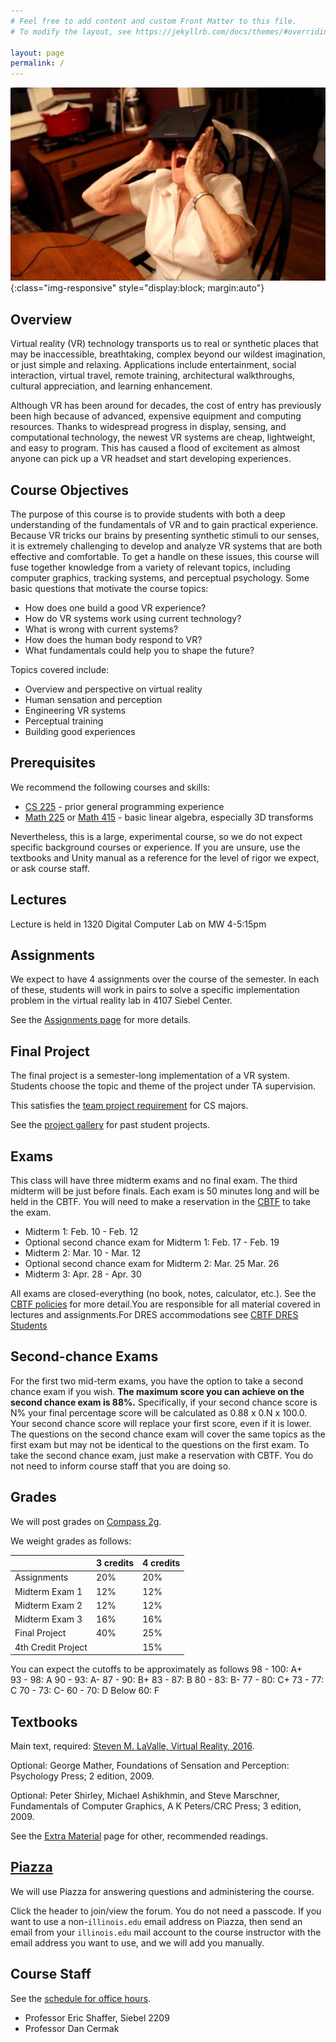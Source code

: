 ```yaml
---
# Feel free to add content and custom Front Matter to this file.
# To modify the layout, see https://jekyllrb.com/docs/themes/#overriding-theme-defaults

layout: page
permalink: /
---
```


![Oculus Grandma](/img/OculusGrandma.jpg){:class="img-responsive" style="display:block; margin:auto"}


## Overview ##
Virtual reality (VR) technology transports us to real or synthetic places that may be inaccessible, breathtaking, complex beyond our wildest imagination, or just simple and relaxing. Applications include entertainment, social interaction, virtual travel, remote training, architectural walkthroughs, cultural appreciation, and learning enhancement.

Although VR has been around for decades, the cost of entry has previously been high because of advanced, expensive equipment and computing resources. Thanks to widespread progress in display, sensing, and computational technology, the newest VR systems are cheap, lightweight, and easy to program. This has caused a flood of excitement as almost anyone can pick up a VR headset and start developing experiences.

## Course Objectives ##
The purpose of this course is to provide students with both a deep understanding of the fundamentals of VR and to gain practical experience. Because VR tricks our brains by presenting synthetic stimuli to our senses, it is extremely challenging to develop and analyze VR systems that are both effective and comfortable. To get a handle on these issues, this course will fuse together knowledge from a variety of relevant topics, including computer graphics, tracking systems, and perceptual psychology. Some basic questions that motivate the course topics:

- How does one build a good VR experience?
- How do VR systems work using current technology?
- What is wrong with current systems?
- How does the human body respond to VR?
- What fundamentals could help you to shape the future?

Topics covered include:

- Overview and perspective on virtual reality
- Human sensation and perception
- Engineering VR systems
- Perceptual training
- Building good experiences

## Prerequisites ##
We recommend the following courses and skills:

- [CS 225](https://courses.engr.illinois.edu/cs225/) - prior general programming experience
- [Math 225](https://math.illinois.edu/resources/department-resources/syllabus-math-225) or [Math 415](https://math.illinois.edu/resources/department-resources/syllabus-math-415) - basic linear algebra, especially 3D transforms

Nevertheless, this is a large, experimental course, so we do not expect specific background courses or experience. If you are unsure, use the textbooks and Unity manual as a reference for the level of rigor we expect, or ask course staff.

## Lectures ##
Lecture is held in 1320 Digital Computer Lab on MW 4-5:15pm

## Assignments ##
We expect to have 4 assignments over the course of the semester. In each of these, students will work in pairs to solve a specific implementation problem in the virtual reality lab in 4107 Siebel Center.

See the [Assignments page](/assignments) for more details.

## Final Project ##
The final project is a semester-long implementation of a VR system. Students choose the topic and theme of the project under TA supervision.

This satisfies the [team project requirement](https://cs.illinois.edu/academics/degree-program-options/bs-computer-science-engineering) for CS majors.

See the [project gallery](/projects) for past student projects.

## Exams ##
This class will have three midterm exams and no final exam. The third midterm will be just before finals. Each exam is 50 minutes long and will be held in the CBTF. You will need to make a reservation in the [CBTF](https://cbtf.engr.illinois.edu) to take the exam.

- Midterm 1: Feb. 10 - Feb. 12
- Optional second chance exam for Midterm 1: Feb. 17 - Feb. 19
- Midterm 2: Mar. 10 - Mar. 12
- Optional second chance exam for Midterm 2: Mar. 25 Mar. 26
- Midterm 3:  Apr. 28 - Apr. 30

All exams are closed-everything (no book, notes, calculator, etc.). See the [CBTF policies](https://cbtf.engr.illinois.edu/for-students/policies.html) for more detail.You are responsible for all material covered in lectures and assignments.For DRES accommodations see [CBTF DRES Students](https://cbtf.engr.illinois.edu/for-students/dres-students.html)

## Second-chance Exams ##

For the first two mid-term exams, you have the option to take a second chance exam if you wish. **The maximum score you can achieve on the second chance exam is 88%.** Specifically, if your second chance score is N% your final percentage score will be calculated as 0.88 x 0.N x 100.0. Your second chance score will replace your first score, even if it is lower. The questions on the second chance exam will cover the same topics as the first exam but may not be identical to the questions on the first exam. To take the second chance exam, just make a reservation with CBTF. You do not need to inform course staff that you are doing so.

## Grades ##
We will post grades on [Compass 2g](https://compass.illinois.edu).

We weight grades as follows:

| | 3 credits | 4 credits |  
| ----- | ------ | ----- |  
| Assignments | 20% | 20% |  
| Midterm Exam 1 | 12% | 12% |  
| Midterm Exam 2 | 12% | 12% |
| Midterm Exam 3 | 16% | 16% |
| Final Project | 40% | 25% |  
| 4th Credit Project | | 15% |  

You can expect the cutoffs to be approximately as follows
98 - 100: A+  
93 - 98: A
90 - 93: A-
87 - 90: B+
83 - 87: B
80 - 83: B-
77 - 80: C+
73 - 77: C
70 - 73: C-
60 - 70: D
Below 60: F



## Textbooks ##
Main text, required: [Steven M. LaValle, Virtual Reality, 2016](http://vr.cs.uiuc.edu).

Optional: George Mather, Foundations of Sensation and Perception: Psychology Press; 2 edition, 2009.

Optional: Peter Shirley, Michael Ashikhmin, and Steve Marschner, Fundamentals of Computer Graphics, A K Peters/CRC Press; 3 edition, 2009.

See the [Extra Material](/extra-material) page for other, recommended readings.

## [Piazza](https://piazza.com/illinois/spring2019/cs498vr) ##
We will use Piazza for answering questions and administering the course.

Click the header to join/view the forum. You do not need a passcode. If you want to use a non-`illinois.edu` email address on Piazza, then send an email from your `illinois.edu` mail account to the course instructor with the email address you want to use, and we will add you manually.

## Course Staff ##
See the [schedule for office hours](/officehours).

* Professor Eric Shaffer, Siebel 2209
* Professor Dan Cermak
